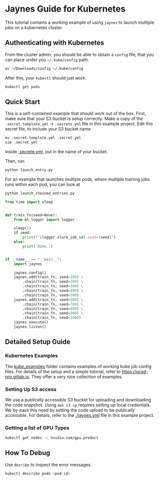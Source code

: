 # Jaynes Guide for Kubernetes

This tutorial contains a working example of using `jaynes` to launch multiple jobs on a kubernetes cluster.

## Authenticating with Kubernetes

From the cluster admin, you should be able to obtain a `config` file, that you can place under you `~/.kube/config` path. 

```bash
mv ~/Downloads/config ~/.kube/config
```

After this, your `kubectl` should just work.

```bash
kubectl get pods
```

## Quick Start

This is a self-contained example that should work out of the box. First, make sure that your S3 bucket is setup correctly:  Make a copy of the `.secret.template.yml` -> `.secrete.yml` file in this example project. Edit this secret file, to include your S3 bucket name

```bash
mv .secret.template.yml .secret.yml
vim .secret.yml
```

Inside [.secrete.yml](.secrete.yml), put in the name of your bucket.

Then, run

```bash
python launch_entry.py
```

For an example that launches multiple pods, where multiple training jobs runs within each pod, you can look at 

```bash
python launch_chained_entries.py
```

```python
from time import sleep


def train_fn(seed=None):
    from ml_logger import logger

    sleep(1)
    if seed:
        print(f"{logger.slurm_job_id} seed={seed}")
    else:
        print('done.')


if __name__ == "__main__":
    import jaynes

    jaynes.config()
    jaynes.add(train_fn, seed=100) \
        .chain(train_fn, seed=200) \
        .chain(train_fn, seed=300) \
        .chain(train_fn, seed=400) \
        .chain(train_fn, seed=500)
    jaynes.add(train_fn, seed=600) \
        .chain(train_fn, seed=700) \
        .chain(train_fn, seed=800) \
        .chain(train_fn, seed=900) \
        .chain(train_fn, seed=1000)
    jaynes.execute()
    jaynes.listen()
```

## Detailed Setup Guide

### Kubernetes Examples

The [kube_examples](kube_examples) folder contains examples of working kube job config files. For details of the setup and a simple tutorial, refer to https://ucsd-prp.gitlab.io. They offer a very nice collection of examples.

### Setting Up S3 access

We use a publically accessible S3 bucket for uploading and downloading the code snapshot. Using `aws s3 cp` requires setting up local credentials. We by-pass this need by setting the code upload to be publically accessible. For details, refer to the [./jaynes.yml](./jaynes.yml) file in this example project.

### Getting a list of GPU Types

```bash
kubectl get nodes -L nvidia.com/gpu.product
```

## How To Debug

Use `desribe` to inspect the error messages.

```bash
kubectl describe pods <pod-id>
```